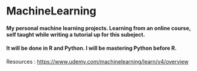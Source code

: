 # MachineLearning
#### My personal machine learning projects. Learning from an online course, self taught while writing a tutorial up for this subeject.

#### It will be done in R and Python. I will be mastering Python before R.

Resources : https://www.udemy.com/machinelearning/learn/v4/overview
